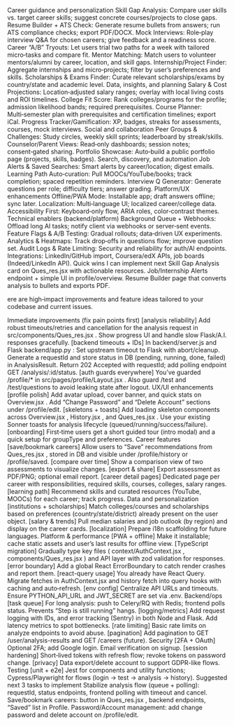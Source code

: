 Career guidance and personalization
Skill Gap Analysis: Compare user skills vs. target career skills; suggest concrete courses/projects to close gaps.
Resume Builder + ATS Check: Generate resume bullets from answers; run ATS compliance checks; export PDF/DOCX.
Mock Interviews: Role‑play interview Q&A for chosen careers; give feedback and a readiness score.
Career “A/B” Tryouts: Let users trial two paths for a week with tailored micro‑tasks and compare fit.
Mentor Matching: Match users to volunteer mentors/alumni by career, location, and skill gaps.
Internship/Project Finder: Aggregate internships and micro‑projects; filter by user’s preferences and skills.
Scholarships & Exams Finder: Curate relevant scholarships/exams by country/state and academic level.
Data, insights, and planning
Salary & Cost Projections: Location‑adjusted salary ranges; overlay with local living costs and ROI timelines.
College Fit Score: Rank colleges/programs for the profile; admission likelihood bands; required prerequisites.
Course Planner: Multi‑semester plan with prerequisites and certification timelines; export iCal.
Progress Tracker/Gamification: XP, badges, streaks for assessments, courses, mock interviews.
Social and collaboration
Peer Groups & Challenges: Study circles, weekly skill sprints; leaderboard by streak/skills.
Counselor/Parent Views: Read‑only dashboards; session notes; consent‑gated sharing.
Portfolio Showcase: Auto‑build a public portfolio page (projects, skills, badges).
Search, discovery, and automation
Job Alerts & Saved Searches: Smart alerts by career/location; digest emails.
Learning Path Auto‑curation: Pull MOOCs/YouTube/books; track completion; spaced repetition reminders.
Interview Q Generator: Generate questions per role; difficulty tiers; answer grading.
Platform/UX enhancements
Offline/PWA Mode: Installable app; draft answers offline; sync later.
Localization: Multi‑language UI; localized career/college data.
Accessibility First: Keyboard‑only flow, ARIA roles, color‑contrast themes.
Technical enablers (backend/platform)
Background Queue + Webhooks: Offload long AI tasks; notify client via webhooks or server‑sent events.
Feature Flags & A/B Testing: Gradual rollouts; data‑driven UX experiments.
Analytics & Heatmaps: Track drop‑offs in questions flow; improve question set.
Audit Logs & Rate Limiting: Security and reliability for auth/AI endpoints.
Integrations: LinkedIn/GitHub import, Coursera/edX APIs, job boards (Indeed/LinkedIn API).
Quick wins I can implement next
Skill Gap Analysis card on 
Ques_res.jsx
 with actionable resources.
Job/Internship Alerts endpoint + simple UI in profile/overview.
Resume Builder page that converts analysis to bullets and exports PDF.







































ere are high‑impact improvements and feature ideas tailored to your codebase and current issues.

Immediate improvements (fix pain points first)
[analysis reliability] Add robust timeouts/retries and cancellation for the analysis request in 
src/components/Ques_res.jsx
. Show progress UI and handle slow Flask/A.I. responses gracefully.
[backend timeouts + IDs] In 
backend/server.js
 and Flask 
backend/app.py
:
Set upstream timeout to Flask with abort/cleanup.
Generate a requestId and store status in DB (pending, running, done, failed) in AnalysisResult.
Return 202 Accepted with requestId; add polling endpoint GET /analysis/:id/status.
[auth guards everywhere] You’ve guarded /profile/* in 
src/pages/profile/Layout.jsx
. Also guard /test and /test/questions to avoid leaking state after logout.
UX/UI enhancements
[profile polish] Add avatar upload, cover banner, and quick stats on 
Overview.jsx
. Add “Change Password” and “Delete Account” sections under /profile/edit.
[skeletons + toasts] Add loading skeleton components across 
Overview.jsx
, 
History.jsx
, and 
Ques_res.jsx
. Use your existing Sonner toasts for analysis lifecycle (queued/running/success/failure).
[onboarding] First‑time users get a short guided tour (intro modal) and a quick setup for groupType and preferences.
Career features
[save/bookmark careers] Allow users to “Save” recommendations from 
Ques_res.jsx
, stored in DB and visible under /profile/history or /profile/saved.
[compare over time] Show a comparison view of two assessments to visualize changes.
[export & share] Export assessment as PDF/PNG; optional email report.
[career detail pages] Dedicated page per career with responsibilities, required skills, courses, colleges, salary ranges.
[learning path] Recommend skills and curated resources (YouTube, MOOCs) for each career; track progress.
Data and personalization
[institutions + scholarships] Match colleges/courses and scholarships based on preferences (country/state/district) already present on the user object.
[salary & trends] Pull median salaries and job outlook (by region) and display on the career cards.
[localization] Prepare i18n scaffolding for future languages.
Platform & performance
[PWA + offline] Make it installable; cache static assets and user’s last results for offline view.
[TypeScript migration] Gradually type key files (
context/AuthContext.jsx
, 
components/Ques_res.jsx
) and API layer with zod validation for responses.
[error boundary] Add a global React ErrorBoundary to catch render crashes and report them.
[react-query usage] You already have React Query. Migrate fetches in 
AuthContext.jsx
 and history fetch into query hooks with caching and auto‑refresh.
[env config] Centralize API URLs and timeouts. Ensure PYTHON_API_URL and JWT_SECRET are set via .env.
Backend/ops
[task queue] For long analysis: push to Celery/RQ with Redis; frontend polls status. Prevents “Step is still running” hangs.
[logging/metrics] Add request logging with IDs, and error tracking (Sentry) in both Node and Flask. Add latency metrics to spot bottlenecks.
[rate limiting] Basic rate limits on analyze endpoints to avoid abuse.
[pagination] Add pagination to GET /user/analysis-results and GET /careers (future).
Security
[2FA + OAuth] Optional 2FA; add Google login. Email verification on signup.
[session hardening] Short‑lived tokens with refresh flow; revoke tokens on password change.
[privacy] Data export/delete account to support GDPR-like flows.
Testing
[unit + e2e] Jest for components and utility functions; Cypress/Playwright for flows (login → test → analysis → history).
Suggested next 3 tasks to implement
Stabilize analysis flow (queue + polling): requestId, status endpoints, frontend polling with timeout and cancel.
Save/bookmark careers: button in 
Ques_res.jsx
, backend endpoints, “Saved” list in Profile.
Password/Account management: add change password and delete account on /profile/edit.